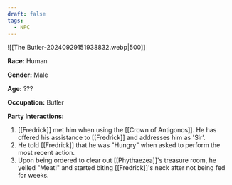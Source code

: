 ```yaml
---
draft: false
tags:
  - NPC
---
```

![[The Butler-20240929151938832.webp|500]]

**Race:** Human

**Gender:** Male

**Age:** ???

**Occupation:** Butler

**Party Interactions:** 

1. [[Fredrick]] met him when using the [[Crown of Antigonos]]. He has offered his assistance to [[Fredrick]] and addresses him as 'Sir'.
2. He told [[Fredrick]] that he was "Hungry" when asked to perform the most recent action. 
3. Upon being ordered to clear out [[Phythaezea]]'s treasure room, he yelled "Meat!" and started biting [[Fredrick]]'s neck after not being fed for weeks. 